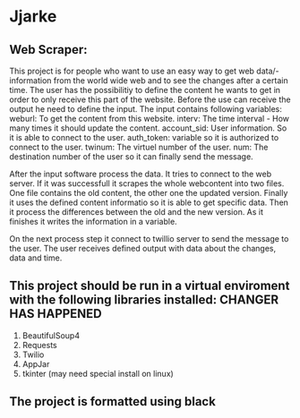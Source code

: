 # Jjarke

## Web Scraper:
 This project is for people who want to use an easy way to get web data/- information from the world wide web and to see the changes after a certain time. The user has the possibilitiy to define the content he wants to get in order to only receive this part of the website.
 Before the use can receive the output he need to define the input. The input contains following variables:
weburl: To get the content from this website.
interv: The time interval - How many times it should update the content.
account_sid: User information. So it is able to connect to the user.
auth_token: variable so it is authorized to connect to the user.
twinum: The virtuel number of the user.
num: The destination number of the user so it can finally send the message.

After the input software process the data. It tries to connect to the web server. If it was successfull it scrapes the whole webcontent into two files. One file contains the old content, the other one the updated version. Finally it uses the defined content informatio so it is able to get specific data. Then it process the differences between the old and the new version. As it finishes it writes the information in a variable.

On the next process step it connect to twillio server to send the message to the user.
The user receives defined output with data about the changes, data and time.

## This project should be run in a virtual enviroment with the following libraries installed: CHANGER HAS HAPPENED

1. BeautifulSoup4
2. Requests
3. Twilio
4. AppJar
5. tkinter (may need special install on linux)

## The project is formatted using black
